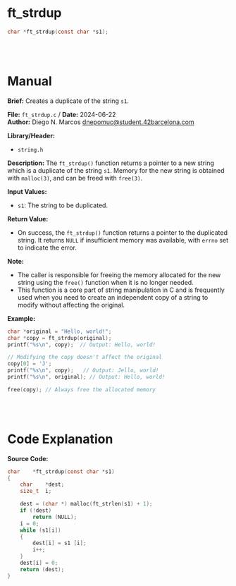 # ft_strdup 
``` c 
char *ft_strdup(const char *s1);
```
<br>
<br>

# Manual
**Brief:**
Creates a duplicate of the string `s1`.

**File:** `ft_strdup.c` / **Date:** 2024-06-22  
**Author:** Diego N. Marcos <dnepomuc@student.42barcelona.com>

**Library/Header:**
* `string.h`

**Description:**
The `ft_strdup()` function returns a pointer to a new string which is a duplicate of the string `s1`.  Memory for the new string is obtained with `malloc(3)`, and can be freed with `free(3)`.

**Input Values:**
* `s1`: The string to be duplicated.

**Return Value:**
* On success, the `ft_strdup()` function returns a pointer to the duplicated string. It returns `NULL` if insufficient memory was available, with `errno` set to indicate the error.

**Note:**
- The caller is responsible for freeing the memory allocated for the new string using the `free()` function when it is no longer needed.
- This function is a core part of string manipulation in C and is frequently used when you need to create an independent copy of a string to modify without affecting the original.


**Example:**
```c
char *original = "Hello, world!";
char *copy = ft_strdup(original);
printf("%s\n", copy);  // Output: Hello, world!

// Modifying the copy doesn't affect the original
copy[0] = 'J';
printf("%s\n", copy);   // Output: Jello, world!
printf("%s\n", original); // Output: Hello, world!

free(copy); // Always free the allocated memory
```

<br>
<br>

# Code Explanation
**Source Code:**
``` C
char	*ft_strdup(const char *s1)
{
	char	*dest;
	size_t	i;

	dest = (char *) malloc(ft_strlen(s1) + 1);
	if (!dest)
		return (NULL);
	i = 0;
	while (s1[i])
	{
		dest[i] = s1 [i];
		i++;
	}
	dest[i] = 0;
	return (dest);
}

```